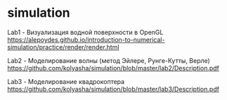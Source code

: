 ﻿# simulation

Lab1 - Визуализация водной поверхности в OpenGL
https://alepoydes.github.io/introduction-to-numerical-simulation/practice/render/render.html

Lab2 - Моделирование волны (метод Эйлере, Рунге-Кутты, Верле)
https://github.com/kolyasha/simulation/blob/master/lab2/Description.pdf

Lab3 - Моделирование квадрокоптера
https://github.com/kolyasha/simulation/blob/master/lab3/Description.pdf
